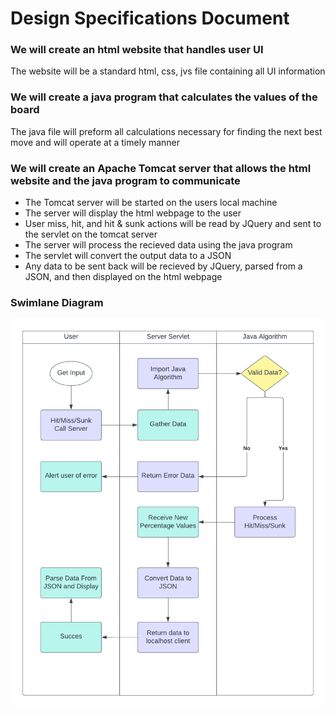 # Design Specifications Document

### We will create an html website that handles user UI

The website will be a standard html, css, jvs file containing all UI information

### We will create a java program that calculates the values of the board

The java file will preform all calculations necessary for finding the next best move and
will operate at a timely manner

### We will create an Apache Tomcat server that allows the html website and the java program to communicate

- The Tomcat server will be started on the users local machine
- The server will display the html webpage to the user
- User miss, hit, and hit & sunk actions will be read by JQuery and sent to the servlet on the tomcat server
- The server will process the recieved data using the java program
- The servlet will convert the output data to a JSON
- Any data to be sent back will be recieved by JQuery, parsed from a JSON, and then displayed on the html webpage

### Swimlane Diagram

![Diagram](./images/DesignDiagram.png)

